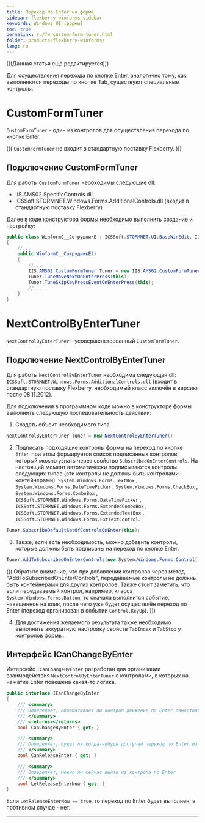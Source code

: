 ```yaml
---
title: Переход по Enter на форме
sidebar: flexberry-winforms_sidebar
keywords: Windows UI (формы)
toc: true
permalink: ru/fw_custom-form-tuner.html
folder: products/flexberry-winforms/
lang: ru
---
```


(((Данная статья ещё редактируется)))

Для осуществления перехода по кнопке Enter, аналогично тому, как выполняются переходы по кнопке Tab, существуют специальные контролы.

# CustomFormTuner
`CustomFormTuner` - один из контролов для осуществления перехода по кнопке Enter.


(((
<msg type=important>
`CustomFormTuner` не входит в стандартную поставку Flexberry.</msg>
)))


## Подключение CustomFormTuner
Для работы `CustomFormTuner` необходимы следующие dll:
* IIS.AMS02.SpecificControls.dll
* ICSSoft.STORMNET.Windows.Forms.AdditionalControls.dll (входит в стандартную поставку Flexberry)

Далее в коде конструктора формы необходимо выполнить создание и настройку:
```cs
public class WinformC__СотрудникE : ICSSoft.STORMNET.UI.BaseWinEdit, IIS.TryDOEPOnEnter.DPDIC__СотрудникE
{
	//...
	public WinformC__СотрудникE()
	{
		//...
		IIS.AMS02.CustomFormTuner Tuner = new IIS.AMS02.CustomFormTuner();
		Tuner.TuneMoveNextOnEnterPress(this);
		Tuner.TuneSkipKeyPressEventOnEnterPress(this);
		//...
	}
}
```
# NextControlByEnterTuner
`NextControlByEnterTuner` - усовершенствованный `CustomFormTuner`.

## Подключение NextControlByEnterTuner
Для работы `NextControlByEnterTuner` необходима следующая dll: `ICSSoft.STORMNET.Windows.Forms.AdditionalControls.dll` (входит в стандартную поставку Flexberry, необходимый класс включён в версию после 08.11.2012).

Для подключения в программном коде можно в конструкторе формы выполнить следующую последовательность действий: 

1. Создать объект необходимого типа.
```cs
NextControlByEnterTuner Tuner = new NextControlByEnterTuner();
```
2. Подписать подходящие контролы формы на переход по кнопке Enter, при этом формируется список подписанных контролов, который можно узнать через свойство `SubscribedOnEnterControls`. На настоящий момент автоматически подписываются контролы следующих типов (эти контролы не должны быть контролами-контейнерами): `System.Windows.Forms.TextBox` , `System.Windows.Forms.DateTimePicker` , `System.Windows.Forms.CheckBox` , `System.Windows.Forms.ComboBox` , `ICSSoft.STORMNET.Windows.Forms.DateTimePicker` , `ICSSoft.STORMNET.Windows.Forms.ExtendedComboBox` , `ICSSoft.STORMNET.Windows.Forms.ExtendedTextBox` , `ICSSoft.STORMNET.Windows.Forms.ExtTextControl`.
```cs
Tuner.SubscribeDefaultSetOfControlsOnEnter(this);
```
3. Также, если есть необходимость, можно добавить контролы, которые должны быть подписаны на переход по кнопке Enter.
```cs
Tuner.AddToSubscribedOnEnterControls(new System.Windows.Forms.Control[] {lsvРезультат, btnНайти};
```


(((
<msg type=note>
Обратите внимание, что при добавлении контролов через метод "AddToSubscribedOnEnterControls", передаваемые контролы не должны быть контейнерами для других контролов. Также стоит заметить, что если передаваемый контрол, например, класса `System.Windows.Forms.Button`, то сначала выполнится событие, навешенное на клик, после чего уже будет осуществлён переход по Enter (переход организован в событии `Control.KeyUp`).</msg>
)))


4. Для достижения желаемого результата также необходимо выполнить аккуратную настройку свойств `TabIndex` и `TabStop` у контролов формы.

## Интерфейс ICanChangeByEnter
Интерфейс `ICanChangeByEnter` разработан для организации взаимодействия `NextControlByEnterTuner` с контролами, в которых на нажатие Enter повешена какая-то логика.
```cs
public interface ICanChangeByEnter
{
	/// <summary>
	/// Определяет, обрабатывает ли контрол движение по Enter самостоятельно
	/// </summary>
	/// <returns></returns>
	bool CanChangeByEnter { get; }

	/// <summary>
	/// Определяет, будет ли когда-нибудь доступен переход по Enter из контрола
	/// </summary>
	bool CanReleaseEnter { get; }

	/// <summary>
	/// Определяет, можно ли сейчас выйти из контрола по Enter
	/// </summary>
	bool LetReleaseEnterNow { get; }
}
```
Если `LetReleaseEnterNow == true`, то переход по Enter будет выполнен; в противном случае - нет.

----